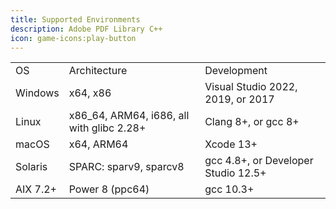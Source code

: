 ```yaml
---
title: Supported Environments
description: Adobe PDF Library C++
icon: game-icons:play-button
---
```


|          |                                            |                                     |
| -------- | ------------------------------------------ | ----------------------------------- |
| OS       | Architecture                               | Development                         |
| Windows  | x64, x86                                   | Visual Studio 2022, 2019, or 2017   |
| Linux    | x86\_64, ARM64, i686, all with glibc 2.28+ | Clang 8+, or gcc 8+                 |
| macOS    | x64, ARM64                                 | Xcode 13+                           |
| Solaris  | SPARC: sparv9, sparcv8                     | gcc 4.8+, or Developer Studio 12.5+ |
| AIX 7.2+ | Power 8 (ppc64)                            | gcc 10.3+                           |
